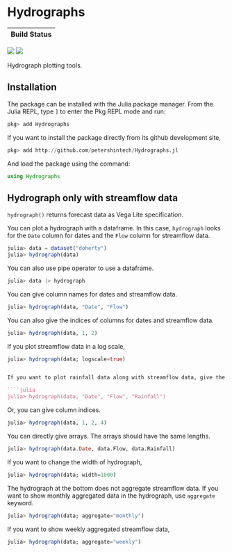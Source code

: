 # Hydrographs

| **Build Status**                                                                                |
|:----------------------------------------------------------------------------------------------- |
 [![][travis-img]][travis-url] [![][codecov-img]][codecov-url]

Hydrograph plotting tools.

## Installation

The package can be installed with the Julia package manager. From the Julia REPL, type `]` to enter the Pkg REPL mode and run:

````julia
pkg> add Hydrographs
````

If you want to install the package directly from its github development site,

````julia
pkg> add http://github.com/petershintech/Hydrographs.jl
````

And load the package using the command:

````julia
using Hydrographs
````

## Hydrograph only with streamflow data

`hydrograph()` returns forecast data as Vega Lite specification.


You can plot a hydrograph with a dataframe.
In this case, `hydrograph` looks for the `Date` column for dates and the `Flow` column for streamflow data.

````julia
julia> data = dataset("doherty")
julia> hydrograph(data)
````

You can also use pipe operator to use a dataframe.

````julia
julia> data |> hydrograph

````

You can give column names for dates and streamflow data.

````julia
julia> hydrograph(data, "Date", "Flow")
````

You can also give the indices of columns for dates and streamflow data.

````julia
julia> hydrograph(data, 1, 2)
````

If you plot streamflow data in a log scale,

````julia
julia> hydrograph(data; logscale=true)


If you want to plot rainfall data along with streamflow data, give the column name as following.

````julia
julia> hydrograph(data, "Date", "Flow", "Rainfall")
````

Or, you can give column indices.

````julia
julia> hydrograph(data, 1, 2, 4)
````

You can directly give arrays. The arrays should have the same lengths.
````julia
julia> hydrograph(data.Date, data.Flow, data.Rainfall)
````

If you want to change the width of hydrograph,

````julia
julia> hydrograph(data; width=1000)
````

The hydrograph at the bottom does not aggregate streamflow data.
If you want to show monthly aggregated data in the hydrograph, use `aggregate` keyword.

````julia
julia> hydrograph(data; aggregate="monthly")
````

If you want to show weekly aggregated streamflow data,

````julia
julia> hydrograph(data; aggregate="weekly")
````

[travis-img]: https://travis-ci.org/petershintech/Hydrographs.jl.svg?branch=master
[travis-url]: https://travis-ci.org/petershintech/Hydrographs.jl

[codecov-img]: https://codecov.io/gh/petershintech/Hydrographs.jl/branch/master/graph/badge.svg
[codecov-url]: https://codecov.io/gh/petershintech/Hydrographs.jl
